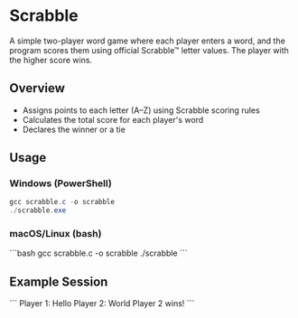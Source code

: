 # Scrabble

A simple two-player word game where each player enters a word, and the program scores them using official Scrabble™ letter values. The player with the higher score wins.

## Overview

- Assigns points to each letter (A–Z) using Scrabble scoring rules  
- Calculates the total score for each player's word  
- Declares the winner or a tie  

## Usage

### Windows (PowerShell)

```powershell
gcc scrabble.c -o scrabble
./scrabble.exe
```

### macOS/Linux (bash)

\`\`\`bash
gcc scrabble.c -o scrabble
./scrabble
\`\`\`

## Example Session

\`\`\`
Player 1: Hello
Player 2: World
Player 2 wins!
\`\`\`
